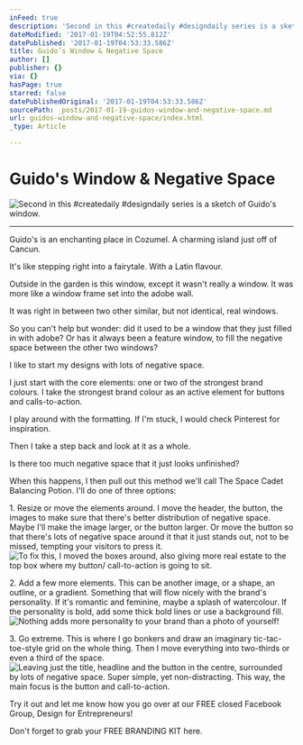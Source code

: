 ```yaml
---
inFeed: true
description: 'Second in this #createdaily #designdaily series is a sketch of Guido''s window.'
dateModified: '2017-01-19T04:52:55.812Z'
datePublished: '2017-01-19T04:53:33.586Z'
title: Guido’s Window & Negative Space
author: []
publisher: {}
via: {}
hasPage: true
starred: false
datePublishedOriginal: '2017-01-19T04:53:33.586Z'
sourcePath: _posts/2017-01-19-guidos-window-and-negative-space.md
url: guidos-window-and-negative-space/index.html
_type: Article

---
```

# Guido's Window & Negative Space
![Second in this #createdaily #designdaily series is a sketch of Guido's window.](https://the-grid-user-content.s3-us-west-2.amazonaws.com/8b2e9ff6-1b40-44f8-89e8-e32062039fa5.png)

---

Guido's is an enchanting place in Cozumel. A charming island just off of Cancun.

It's like stepping right into a fairytale. With a Latin flavour.

Outside in the garden is this window, except it wasn't really a window. It was more like a window frame set into the adobe wall.

It was right in between two other similar, but not identical, real windows.

So you can't help but wonder: did it used to be a window that they just filled in with adobe? Or has it always been a feature window, to fill the negative space between the other two windows?

I like to start my designs with lots of negative space.

I just start with the core elements: one or two of the strongest brand colours. I take the strongest brand colour as an active element for buttons and calls-to-action.

I play around with the formatting. If I'm stuck, I would check Pinterest for inspiration.

Then I take a step back and look at it as a whole.

Is there too much negative space that it just looks unfinished?

When this happens, I then pull out this method we'll call The Space Cadet Balancing Potion. I'll do one of three options:

1\. Resize or move the elements around. I move the header, the button, the images to make sure that there's better distribution of negative space. Maybe I'll make the image larger, or the button larger. Or move the button so that there's lots of negative space around it that it just stands out, not to be missed, tempting your visitors to press it.
![To fix this, I moved the boxes around, also giving more real estate to the top box where my button/ call-to-action is going to sit.](https://the-grid-user-content.s3-us-west-2.amazonaws.com/24092eb1-e5ec-47a0-9fd5-844c56bd12b1.gif)

2\. Add a few more elements. This can be another image, or a shape, an outline, or a gradient. Something that will flow nicely with the brand's personality. If it's romantic and feminine, maybe a splash of watercolour. If the personality is bold, add some thick bold lines or use a background fill.
![Nothing adds more personality to your brand than a photo of yourself!](https://the-grid-user-content.s3-us-west-2.amazonaws.com/015306c8-1340-43eb-a7cd-71291991de78.gif)

3\. Go extreme. This is where I go bonkers and draw an imaginary tic-tac-toe-style grid on the whole thing. Then I move everything into two-thirds or even a third of the space. ![Leaving just the title, headline and the button in the centre, surrounded by lots of negative space. Super simple, yet non-distracting.  This way, the main focus is the button and call-to-action.](https://the-grid-user-content.s3-us-west-2.amazonaws.com/51b8560c-9feb-4fb1-a40a-9a53d5f4e6ef.gif)

Try it out and let me know how you go over at our FREE closed Facebook Group, Design for Entrepreneurs!

Don't forget to grab your FREE BRANDING KIT here.